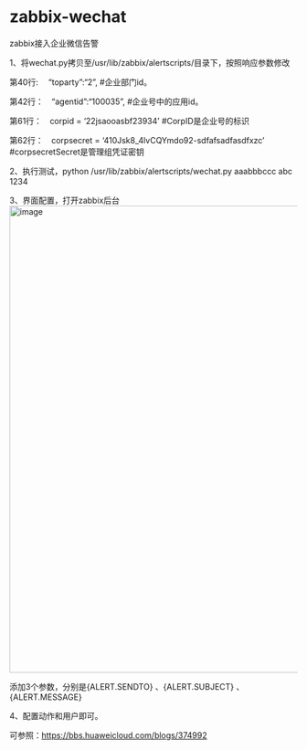 # zabbix-wechat
zabbix接入企业微信告警




1、将wechat.py拷贝至/usr/lib/zabbix/alertscripts/目录下，按照响应参数修改

第40行:  “toparty”:“2”, #企业部门id。

第42行： “agentid”:“100035”, #企业号中的应用id。

第61行： corpid = ‘22jsaooasbf23934’ #CorpID是企业号的标识

第62行： corpsecret = ‘410Jsk8_4lvCQYmdo92-sdfafsadfasdfxzc’ #corpsecretSecret是管理组凭证密钥

2、执行测试，python /usr/lib/zabbix/alertscripts/wechat.py aaabbbccc abc 1234

3、界面配置，打开zabbix后台
<img width="818" alt="image" src="https://user-images.githubusercontent.com/24469322/231050171-9de6ae39-17d5-4ff9-bf98-1ba469c9fa71.png">

添加3个参数，分别是{ALERT.SENDTO} 、{ALERT.SUBJECT}  、{ALERT.MESSAGE}  

4、配置动作和用户即可。

可参照：https://bbs.huaweicloud.com/blogs/374992

